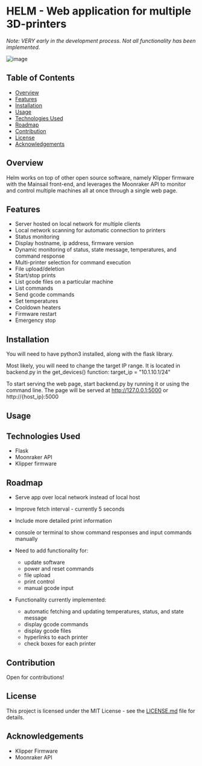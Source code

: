 # HELM - Web application for multiple 3D-printers

*Note: VERY early in the development process. Not all functionality has been implemented.*

![image](https://github.com/re3Dev/helm/assets/128167557/12a45dff-27f4-4c68-bb18-86a556c94223)

## Table of Contents
- [Overview](#overview)
- [Features](#overview)
- [Installation](#installation)
- [Usage](#usage)
- [Technologies Used](#technologies-used)
- [Roadmap](#roadmap)
- [Contribution](#contribution)
- [License](#license)
- [Acknowledgements](#acknowledgements)

## Overview
Helm works on top of other open source software, namely Klipper firmware with the Mainsail front-end, and leverages the Moonraker API to monitor and control multiple machines all at once through a single web page.

## Features
- Server hosted on local network for multiple clients
- Local network scanning for automatic connection to printers
- Status monitoring
- Display hostname, ip address, firmware version
- Dynamic monitoring of status, state message, temperatures, and command response
- Multi-printer selection for command execution
- File upload/deletion
- Start/stop prints
- List gcode files on a particular machine
- List commands
- Send gcode commands
- Set temperatures
- Cooldown heaters
- Firmware restart
- Emergency stop

## Installation
You will need to have python3 installed, along with the flask library.

Most likely, you will need to change the target IP range. It is located in backend.py in the get_devices() function:
target_ip = "10.1.10.1/24"

To start serving the web page, start backend.py by running it or using the command line. The page will be served at http://127.0.0.1:5000 or http://{host_ip}:5000
## Usage


## Technologies Used
- Flask
- Moonraker API
- Klipper firmware

## Roadmap
- Serve app over local network instead of local host
- Improve fetch interval - currently 5 seconds
- Include more detailed print information
- console or terminal to show command responses and input commands manually
  
- Need to add functionality for:
  - update software
  - power and reset commands
  - file upload
  - print control
  - manual gcode input
- Functionality currently implemented:
  - automatic fetching and updating temperatures, status, and state message
  - display gcode commands
  - display gcode files
  - hyperlinks to each printer
  - check boxes for each printer

## Contribution
Open for contributions! 

## License
This project is licensed under the MIT License - see the [LICENSE.md](LICENSE.md) file for details.

## Acknowledgements
- Klipper Firmware
- Moonraker API
